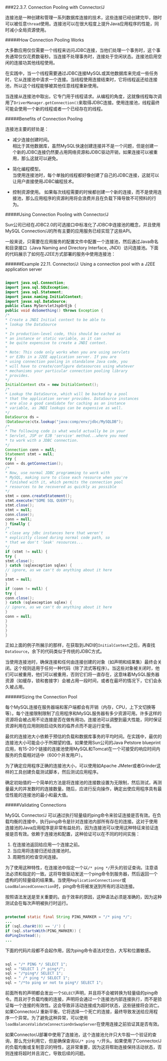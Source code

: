 ###22.3.7. Connection Pooling with Connector/J

连接池是一种创建和管理一系列数据库连接的技术，这些连接已经创建完毕，随时可以被任意`thread`使用。连接池可以在很大程度上提升Java应用程序的性能，同时减小全局资源使用。

#####How Connection Pooling Works

大多数应用仅仅需要一个线程来访问JDBC连接，当他们处理一个事务时，这个事务通常仅仅花费数毫秒。当连接不处理事务时，连接处于空闲状态。连接池启用空闲的连接功其他线程使用。

在实践中，当一个线程需要通过JDBC连接MySQL或其他数据库来完成一些任务时，它从连接池中请求一个连接。当线程使用连接结束时，它将线程返还给连接池，所以这个线程能够被其他任意线程重新使用。

当连接从连接池中取出，它专门用于线程请求。从编程的角度，这就像线程每次调用了`DriverManager.getConnection()`来取得JDBC连接。使用连接池，线程最终可能会使用一个新的线程或者一个已经存在的线程。

#####Benefits of Connection Pooling

连接池主要的好处是：

* 减少连接创建时间。  
相比于其他数据库，虽然MySQL快速创建连接并不是一个问题，但是创建一个新的JDBC连接仍然要占用网络资源和JDBC驱动开销，如果连接可以被重用，那么这就可以避免。

* 简化编程模型。  
当使用连接池时，每个单独的线程都好像创建了自己的JDBC连接，这就可以让用户直接使用JDBC编程技术。

* 控制资源使用。
如果每次线程需要的时候都创建一个新的连接，而不是使用连接池，那么应用程序的资源利用将会浪费并且在负载下降导致不可预料的行为。

#####Using Connection Pooling with Connector/J

Sun公司已经在JDBC2.0的可选接口中标准化了JDBC中连接池的概念，并且使用MySQL Connection/J的所有主要的应用服务已经实现了这些API。

一般来说，只需要在应用服务的配置文件中配置一个连接池，然后通过Java命名和目录接口（Java Naming and Directory Interface, JNDI）访问连接池。下面的代码展示了如何在J2EE方式部署的服务中使用连接池：

######Example 22.11. Connector/J: Using a connection pool with a J2EE application server

```java

import java.sql.Connection;
import java.sql.SQLException;
import java.sql.Statement;
import javax.naming.InitialContext;
import javax.sql.DataSource;
public class MyServletJspOrEjb {
public void doSomething() throws Exception {
/*
* Create a JNDI Initial context to be able to
* lookup the DataSource
*
* In production-level code, this should be cached as
* an instance or static variable, as it can
* be quite expensive to create a JNDI context.
*
* Note: This code only works when you are using servlets
* or EJBs in a J2EE application server. If you are
* using connection pooling in standalone Java code, you
* will have to create/configure datasources using whatever
* mechanisms your particular connection pooling library
* provides.
*/
InitialContext ctx = new InitialContext();
/*
* Lookup the DataSource, which will be backed by a pool
* that the application server provides. DataSource instances
* are also a good candidate for caching as an instance
* variable, as JNDI lookups can be expensive as well.
*/
DataSource ds =
(DataSource)ctx.lookup("java:comp/env/jdbc/MySQLDB");
/*
* The following code is what would actually be in your
* Servlet, JSP or EJB 'service' method...where you need
* to work with a JDBC connection.
*/
Connection conn = null;
Statement stmt = null;
try {
conn = ds.getConnection();
/*
* Now, use normal JDBC programming to work with
* MySQL, making sure to close each resource when you're
* finished with it, which permits the connection pool
* resources to be recovered as quickly as possible
*/
stmt = conn.createStatement();
stmt.execute("SOME SQL QUERY");
stmt.close();
stmt = null;
conn.close();
conn = null;
} finally {
/*
* close any jdbc instances here that weren't
* explicitly closed during normal code path, so
* that we don't 'leak' resources...
*/
if (stmt != null) {
try {
stmt.close();
} catch (sqlexception sqlex) {
// ignore, as we can't do anything about it here
}
stmt = null;
}
if (conn != null) {
try {
conn.close();
} catch (sqlexception sqlex) {
// ignore, as we can't do anything about it here
}
conn = null;
}
}
}
}

```

正如上面的例子所展示的那样，在获取到JNDI的`InitialContext`之后，再查找`DataSource`，余下的代码类似于传统的JDBC方式。

当使用连接池时，确保连接和任何由连接创建的对象（如声明和结果集）最终会关闭。这个规则适用于任何一种代码（除了流式等程序）。当这些对象被关闭时，他们可以被重用，他们可以被重用，否则它们将一直存在，这意味着MySQL服务器资源（如缓存，锁和套接字）会被占用一段时间，或者在最坏的情况下，它们会永久被占用。

######Sizing the Connection Pool

每个MySQL连接在服务器端和客户端都会有开销（内存，CPU，上下文切换等等）。每个连接限制限制了应用程序和MySQL服务器有多少资源可用。许多这样的资源将会被占用不论连接是否在做有用功。连接池可以调整到最大性能，同时保证资源利用在应用刚刚启动失败的临界点而不是运行变慢。

最优的连接池大小依赖于预估的负载和数据库事务的平均时间。在实践中，最优的连接池大小可能会小于所期望的值。如果使用Sun公司的Java Petstore blueprint应用，有15-20个链接的连接池使用MySQL和Tomcat在一个可接受的响应时间内服务的负载相对适中（600个并发用户）。

为了确定应用程序正确的连接池大小，可以使用如Apache JMeter或者Grinder这样的工具创建负载测试脚本，然后测试应用程序。

确定初始值的一个简单的方法是将连接池的连接数设置为无限制，然后测试，再测量最大的并发数时的连接数量。随后，应进行反向操作，确定出使应用程序具有最佳性能的连接池的最小和最大值。

#####Validating Connections

MySQL Connector/J 可以通过执行轻量级的ping命令来验证连接是否有效。在负载均衡的连接中，执行ping命令是针对连接池内部所有存在的连接。这对于使用连接池的Java应用程序是非常有益处的，因为连接池可以使用这种特征来验证连接是否有效。依赖于连接池和配置，这种验证可以在不同的时间实施：

1. 在连接池返回给应用一个连接之前。
2. 当应用将连接归还给连接池时。
3. 周期性的检查空闲连接。

为了使用这种特性，在连接池中指定一个以`/* ping */`开头的验证查询。注意语法必须和指定的一致。这将导致驱动发送一个ping命令到服务器，然后返回一个虚构的的轻量级的结果集。当使用`ReplicationConnectionor`或`LoadBalancedConnection`时，ping命令将被发送到所有的活动连接。

按照语法发送是至关重要的。由于效率的原因，这种语法必须是准确的，因为这种测试会在每次声明被执行时运行。

```java

protected static final String PING_MARKER = "/* ping */";
...
if (sql.charAt(0) == '/') {
if (sql.startsWith(PING_MARKER)) {
doPingInstead();
...

```

下面的代码片段都不会起作用，因为ping命令语法对空白，大写和位置敏感。

```java

sql = "/* PING */ SELECT 1";
sql = "SELECT 1 /* ping*/";
sql = "/*ping*/ SELECT 1";
sql = " /* ping */ SELECT 1";
sql = "/*to ping or not to ping*/ SELECT 1";

```

前面所有的声明都会发出一个`SELECT`声明，并且将不会被转换为轻量级的ping命令。而且对于负载均衡的连接，声明将会通过一个连接池内部连接执行，而不是验证每一个连接的有效性。这会导致非活动连接成为超时状态，这些链接将会消亡。如果Connector/J 重新平衡，它将选择一个死亡的连接，最终导致发送给应用程序一个异常。为了避免这种异常，可以使用`loadBalanceValidateConnectionOnSwapServer`在使用连接之前验证其是否有效。

如果Connector/J部署中使用了连接池，这个连接池允许只大牛股一个验证的查询，那么充分利用它，但是确保查询以`/* ping */`开头。如果使用了Connector/J的负载均衡或复制意识的特性，这非常重要，因为这将帮助连接保持活动状态，否则连接将超时并且消亡，导致后续的问题。





